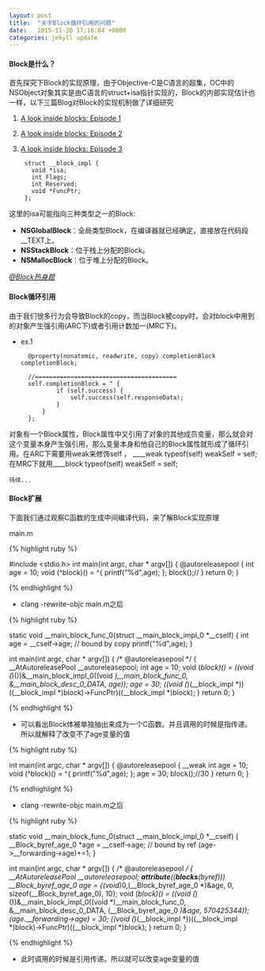 ```yaml
---
layout: post
title:  "关于Block循环引用的问题"
date:   2015-11-30 17:16:04 +0800
categories: jekyll update
---
```


####  Block是什么？

首先探究下Block的实现原理，由于Objective-C是C语言的超集，OC中的NSObject对象其实是由C语言的struct+isa指针实现的，Block的内部实现估计也一样，以下三篇Blog对Block的实现机制做了详细研究

1. [A look inside blocks: Episode 1](http://www.galloway.me.uk/2012/10/a-look-inside-blocks-episode-1/)
2. [A look inside blocks: Episode 2](http://www.galloway.me.uk/2012/10/a-look-inside-blocks-episode-2/)
3. [A look inside blocks: Episode 3](http://www.galloway.me.uk/2012/10/a-look-inside-blocks-episode-3/)

		struct __block_impl {
		  void *isa;
		  int Flags;
		  int Reserved;
		  void *FuncPtr;
		};

这里的isa可能指向三种类型之一的Block:

* __NSGlobalBlock__：全局类型Block，在编译器就已经确定，直接放在代码段__TEXT上。
* __NSStackBlock__：位于栈上分配的Block。
* __NSMallocBlock__：位于堆上分配的Block。


*[@Block热身题](http://blog.parse.com/learn/engineering/objective-c-blocks-quiz/)*


####	Block循环引用
由于我们很多行为会导致Block的copy，而当Block被copy时，会对block中用到的对象产生强引用(ARC下)或者引用计数加一(MRC下)。

* ex.1
	
		@property(nonatomic, readwrite, copy) completionBlock completionBlock;
		
		//========================================
		self.completionBlock = ^ {
		        if (self.success) {
		            self.success(self.responseData);
		        }
		    }
		};



对象有一个Block属性，Block属性中又引用了对象的其他成员变量，那么就会对这个变量本身产生强引用，那么变量本身和他自己的Block属性就形成了循环引用。在ARC下需要用weak来修饰self ，
____weak typeof(self) weakSelf = self;
在MRC下就用____block typeof(self) weakSelf = self;

```
待续...
```

####	Block扩展
下面我们通过观察C函数的生成中间编译代码，来了解Block实现原理

main.m

{% highlight ruby %}

#include <stdio.h>
int main(int argc, char * argv[]) {
    @autoreleasepool {
        int age = 10;
        void (^block)() = ^{
            printf("%d",age);
        };
        block();//
    }
    return 0;
}

{% endhighlight %}


* clang -rewrite-objc main.m之后

{% highlight ruby %}

static void __main_block_func_0(struct __main_block_impl_0 *__cself) {
 	int age = __cself->age; // bound by copy
    printf("%d",age);
   }


int main(int argc, char * argv[]) {
    /* @autoreleasepool */ { __AtAutoreleasePool __autoreleasepool; 
        int age = 10;
        void (*block)() = ((void (*)())&__main_block_impl_0((void *)__main_block_func_0, &__main_block_desc_0_DATA, age));
        age = 30;
        ((void (*)(__block_impl *))((__block_impl *)block)->FuncPtr)((__block_impl *)block);
    }
    return 0;
}

{% endhighlight %}


- 可以看出Block体被单独抽出来成为一个C函数。并且调用的时候是指传递。所以就解释了改变不了age变量的值

{% highlight ruby %}

int main(int argc, char * argv[]) {
    @autoreleasepool {
        __weak int age = 10;
        void (^block)() = ^{
            printf("%d",age);
        };
        age  = 30;
        block();//30
    }
    return 0;
}

{% endhighlight %}

* clang -rewrite-objc main.m之后

{% highlight ruby %}

static void __main_block_func_0(struct __main_block_impl_0 *__cself) {
 	__Block_byref_age_0 *age = __cself->age; // bound by ref
          (age->__forwarding->age)+=1;
   }


int main(int argc, char * argv[]) {
  /* @autoreleasepool */ { __AtAutoreleasePool __autoreleasepool; 
      __attribute__((__blocks__(byref))) __Block_byref_age_0 age = {(void*)0,(__Block_byref_age_0 *)&age, 0, sizeof(__Block_byref_age_0), 10};
      void (*block)() = ((void (*)())&__main_block_impl_0((void *)__main_block_func_0, &__main_block_desc_0_DATA, (__Block_byref_age_0 *)&age, 570425344));
      (age.__forwarding->age) = 30;
      ((void (*)(__block_impl *))((__block_impl *)block)->FuncPtr)((__block_impl *)block);
  }
  return 0;
}

{% endhighlight %}


- 此时调用的时候是引用传递。所以就可以改变age变量的值



